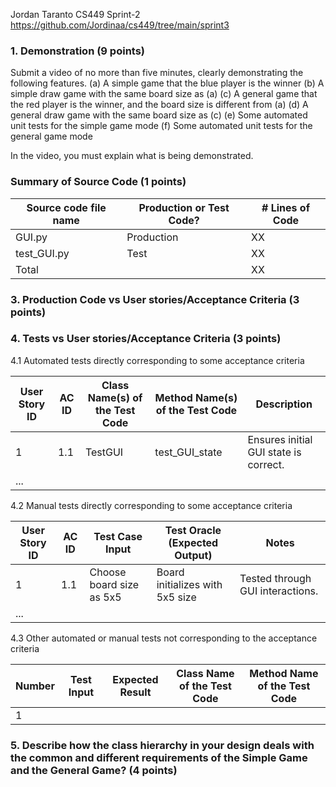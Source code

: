 Jordan Taranto
CS449
Sprint-2 
https://github.com/Jordinaa/cs449/tree/main/sprint3

### 1. Demonstration (9 points) 
Submit a video of no more than five minutes, clearly demonstrating the following features. 
(a) A simple game that the blue player is the winner 
(b) A simple draw game with the same board size as (a) 
(c) A general game that the red player is the winner, and the board size is different from (a) 
(d) A general draw game with the same board size as (c) 
(e) Some automated unit tests for the simple game mode 
(f) Some automated unit tests for the general game mode

In the video, you must explain what is being demonstrated.
### Summary of Source Code (1 points)

| Source code file name | Production or Test Code? | # Lines of Code |
|-----------------------|--------------------------|-----------------|
| GUI.py                | Production               | XX              |
| test_GUI.py           | Test                     | XX              |
| Total                 |                          | XX              |
### 3. Production Code vs User stories/Acceptance Criteria (3 points)


### 4. Tests vs User stories/Acceptance Criteria (3 points)

4.1 Automated tests directly corresponding to some acceptance criteria

| User Story ID | AC ID | Class Name(s) of the Test Code | Method Name(s) of the Test Code | Description                           |
| ------------- | ----- | ------------------------------ | ------------------------------- | ------------------------------------- |
| 1             | 1.1   | TestGUI                        | test_GUI_state                  | Ensures initial GUI state is correct. |
| ...           |       |                                |                                 |                                       |


4.2 Manual tests directly corresponding to some acceptance criteria

| User Story ID | AC ID | Test Case Input                | Test Oracle (Expected Output)    | Notes                                            |
|---------------|-------|--------------------------------|----------------------------------|--------------------------------------------------|
| 1             | 1.1   | Choose board size as 5x5       | Board initializes with 5x5 size  | Tested through GUI interactions.                 |
| ...           |       |                                |                                  |                                                  |


4.3 Other automated or manual tests not corresponding to the acceptance criteria

| Number | Test Input | Expected Result | Class Name of the Test Code | Method Name of the Test Code |
| ------ | ---------- | --------------- | --------------------------- | ---------------------------- |
| 1      |            |                 |                             |                              |

### 5. Describe how the class hierarchy in your design deals with the common and different requirements of the Simple Game and the General Game? (4 points)